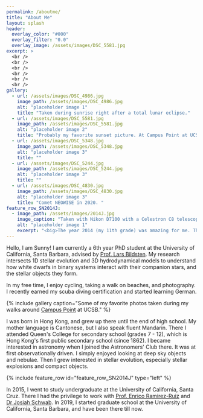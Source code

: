 ```yaml
---
permalink: /aboutme/
title: "About Me"
layout: splash
header:
  overlay_color: "#000"
  overlay_filter: "0.0"
  overlay_image: /assets/images/DSC_5581.jpg
excerpt: >
  <br />
  <br />
  <br />
  <br />
  <br />
  <br />
gallery:
  - url: /assets/images/DSC_4986.jpg
    image_path: /assets/images/DSC_4986.jpg
    alt: "placeholder image 1"
    title: "Taken during sunrise right after a total lunar eclipse."
  - url: /assets/images/DSC_5581.jpg
    image_path: /assets/images/DSC_5581.jpg
    alt: "placeholder image 2"
    title: "Probably my favorite sunset picture. At Campus Point at UCSB you get a great view of both the lagoon and the ocean. "
  - url: /assets/images/DSC_5348.jpg
    image_path: /assets/images/DSC_5348.jpg
    alt: "placeholder image 3"
    title: ""
  - url: /assets/images/DSC_5244.jpg
    image_path: /assets/images/DSC_5244.jpg
    alt: "placeholder image 3"
    title: ""
  - url: /assets/images/DSC_4830.jpg
    image_path: /assets/images/DSC_4830.jpg
    alt: "placeholder image 3"
    title: "Comet NEOWISE in 2020. "
feature_row_SN2014J:
  - image_path: /assets/images/2014J.jpg
    image_caption: "Taken with Nikon D7100 with a Celestron C8 telescope."
    alt: "placeholder image 1"
    excerpt: "<big>The year 2014 (my 11th grade) was amazing for me. The type Ia supernova SN2014J happened in the Cigar Galaxy, which was the nearest type Ia supernova for decades. I was fortunate enough to observe it with my friends through an 8-inch telescope, both through an eyepiece and through a DSLR camera. It was perhaps fateful that I would eventually study how type Ia supernovae occur. "
---
```


Hello, I am Sunny! I am currently a 6th year PhD student at the University of California, Santa Barbara, advised by [Prof. Lars Bildsten](https://www.kitp.ucsb.edu/bildsten). My research intersects 1D stellar evolution and 3D hydrodynamical models to understand how white dwarfs in binary systems interact with their companion stars, and the stellar objects they form. 

In my free time, I enjoy cycling, taking a walk on beaches, and photography. I recently earned my scuba diving certification and started learning German. 

{% include gallery caption="Some of my favorite photos taken during my walks around [Campus Point](https://www.campuscalendar.ucsb.edu/campus_point_711) at UCSB." %}

<!--![image-center]({{ site.url }}{{ site.baseurl }}/assets/images/DSC_.jpg){: .align-center}-->

I was born in Hong Kong, and grew up there until the end of high school. My mother language is Cantonese, but I also speak fluent Mandarin. There I attended Queen's College for secondary school (grades 7 - 12), which is Hong Kong's first public secondary school (since 1862). I became interested in astronomy when I joined the Astronomers' Club there. It was at first observationally driven. I simply enjoyed looking at deep sky objects and nebulae. Then I grew interested in stellar evolution, especially stellar explosions and compact objects. 

{% include feature_row id="feature_row_SN2014J" type="left" %}

In 2015, I went to study undergraduate at the University of California, Santa Cruz. There I had the privilege to work with [Prof. Enrico Ramirez-Ruiz](https://www.astro.ucsc.edu/faculty/index.php?uid=raruiz) and [Dr Josiah Schwab](https://yoshiyahu.org). In 2019, I started graduate school at the University of California, Santa Barbara, and have been there till now. 











